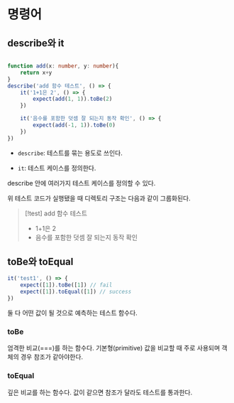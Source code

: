 # 명령어

## describe와 it


```ts

function add(x: number, y: number){
	return x+y
}
describe('add 함수 테스트', () => {
	it('1+1은 2', () => {
		expect(add(1, 1)).toBe(2)
	})

	it('음수를 포함한 덧셈 잘 되는지 동작 확인', () => {
		expect(add(-1, 1)).toBe(0)
	})
})
```

* `describe`: 테스트를 묶는 용도로 쓰인다.

* `it`: 테스트 케이스를 정의한다.

describe 안에 여러가지 테스트 케이스를 정의할 수 있다.

위 테스트 코드가 실행됐을 때 디렉토리 구조는 다음과 같이 그룹화된다.

>[!test] add 함수 테스트
>* 1+1은 2
>* 음수를 포함한 덧셈 잘 되는지 동작 확인

## toBe와 toEqual

```ts
it('test1', () => {
	expect([1]).toBe([1]) // fail
	expect([1]).toEqual([1]) // success
})
```

둘 다 어떤 값이 될 것으로 예측하는 테스트 함수다.

### toBe

엄격한 비교(\=\=\=)를 하는 함수다.
기본형(primitive) 값을 비교할 때 주로 사용되며 객체의 경우 참조가 같아야한다.

### toEqual

깊은 비교를 하는 함수다.
값이 같으면 참조가 달라도 테스트를 통과한다.


